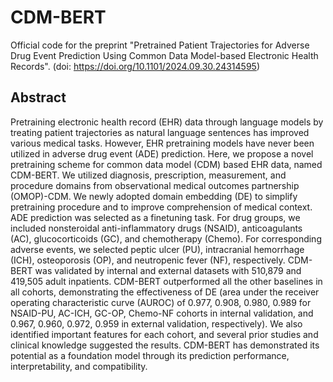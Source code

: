 # CDM-BERT

Official code for the preprint "Pretrained Patient Trajectories for Adverse Drug Event Prediction Using Common Data Model-based Electronic Health Records".
(doi: https://doi.org/10.1101/2024.09.30.24314595)

## Abstract
Pretraining electronic health record (EHR) data through language models by treating patient trajectories as natural language sentences has improved various medical tasks. However, EHR pretraining models have never been utilized in adverse drug event (ADE) prediction. Here, we propose a novel pretraining scheme for common data model (CDM) based EHR data, named CDM-BERT. We utilized diagnosis, prescription, measurement, and procedure domains from observational medical outcomes partnership (OMOP)-CDM. We newly adopted domain embedding (DE) to simplify pretraining procedure and to improve comprehension of medical context. ADE prediction was selected as a finetuning task. For drug groups, we included nonsteroidal anti-inflammatory drugs (NSAID), anticoagulants (AC), glucocorticoids (GC), and chemotherapy (Chemo). For corresponding adverse events, we selected peptic ulcer (PU), intracranial hemorrhage (ICH), osteoporosis (OP), and neutropenic fever (NF), respectively. CDM-BERT was validated by internal and external datasets with 510,879 and 419,505 adult inpatients. CDM-BERT outperformed all the other baselines in all cohorts, demonstrating the effectiveness of DE (area under the receiver operating characteristic curve (AUROC) of 0.977, 0.908, 0.980, 0.989 for NSAID-PU, AC-ICH, GC-OP, Chemo-NF cohorts in internal validation, and 0.967, 0.960, 0.972, 0.959 in external validation, respectively). We also identified important features for each cohort, and several prior studies and clinical knowledge suggested the results. CDM-BERT has demonstrated its potential as a foundation model through its prediction performance, interpretability, and compatibility.
